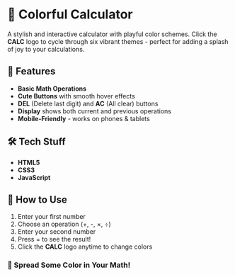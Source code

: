 # 🧮 Colorful Calculator

A stylish and interactive calculator with playful color schemes. Click the **CALC** logo to cycle through six vibrant themes - perfect for adding a splash of joy to your calculations.

## 🎀 Features

- **Basic Math Operations**
- **Cute Buttons** with smooth hover effects
- **DEL** (Delete last digit) and **AC** (All clear) buttons
- **Display** shows both current and previous operations
- **Mobile-Friendly** - works on phones & tablets

## 🛠️ Tech Stuff

- **HTML5**
- **CSS3**
- **JavaScript**

## 🚀 How to Use

1. Enter your first number
2. Choose an operation (+, -, ×, ÷)
3. Enter your second number
4. Press = to see the result!
5. Click the **CALC** logo anytime to change colors

### 🌈 Spread Some Color in Your Math!

